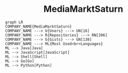 <h1 align="center">MediaMarktSaturn</h1>

```mermaid
graph LR
COMPANY_NAME{MediaMarktSaturn}
COMPANY_NAME ---> U{Users} ---> UN[16]
COMPANY_NAME ---> R{Repositories} ---> RN[206]
COMPANY_NAME ---> G{Gists} ---> GN[138]
COMPANY_NAME ---> ML{Most Used<br>Languages}
ML --> Java[Java]
ML --> JavaScript[JavaScript]
ML --> Shell[Shell]
ML --> Go[Go]
ML --> Python[Python]
```
